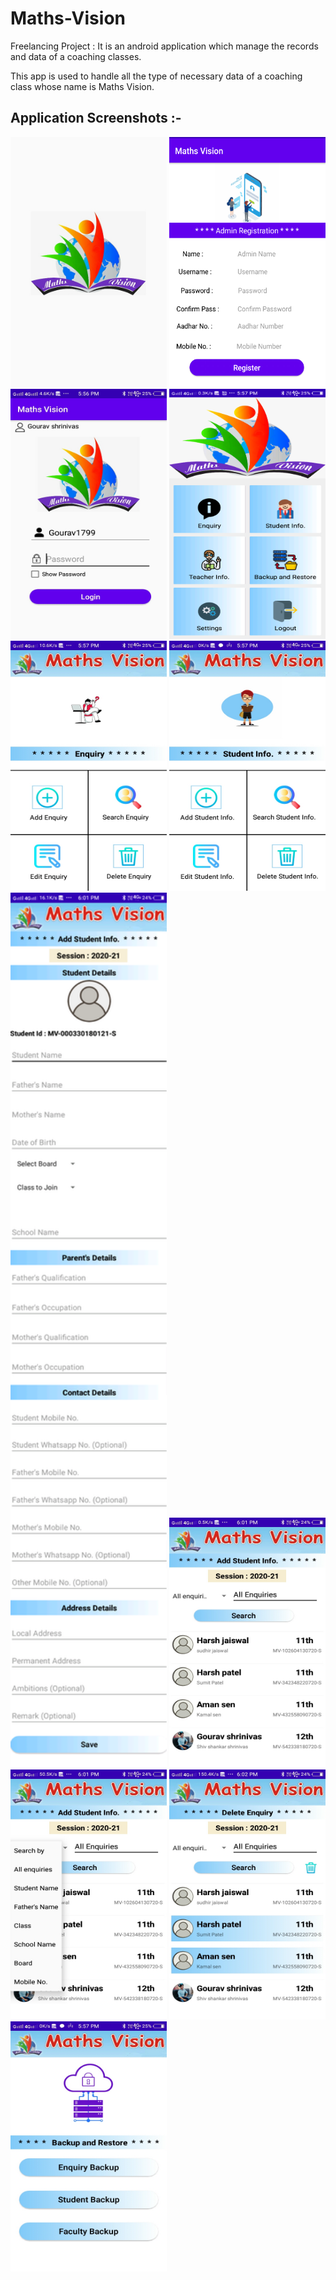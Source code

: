 # Maths-Vision
Freelancing Project : It is an android application which manage the records and data of a coaching classes.

This app is used to handle all the type of necessary data of a coaching class whose name is Maths Vision. 

## Application Screenshots :-

<img src="screenshots/1.jpg" height="400" width="250">


<img src="screenshots/2.png" height="400" width="250">


<img src="screenshots/3.jpg" height="400" width="250">


<img src="screenshots/4.png" height="400" width="250">


<img src="screenshots/5.jpg" height="400" width="250">


<img src="screenshots/6.jpg" height="400" width="250">


<img src="screenshots/7.png" height="1400" width="250">


<img src="screenshots/8.jpg" height="400" width="250">


<img src="screenshots/9.jpg" height="400" width="250">


<img src="screenshots/10.jpg" height="400" width="250">


<img src="screenshots/11.jpg" height="400" width="250">


